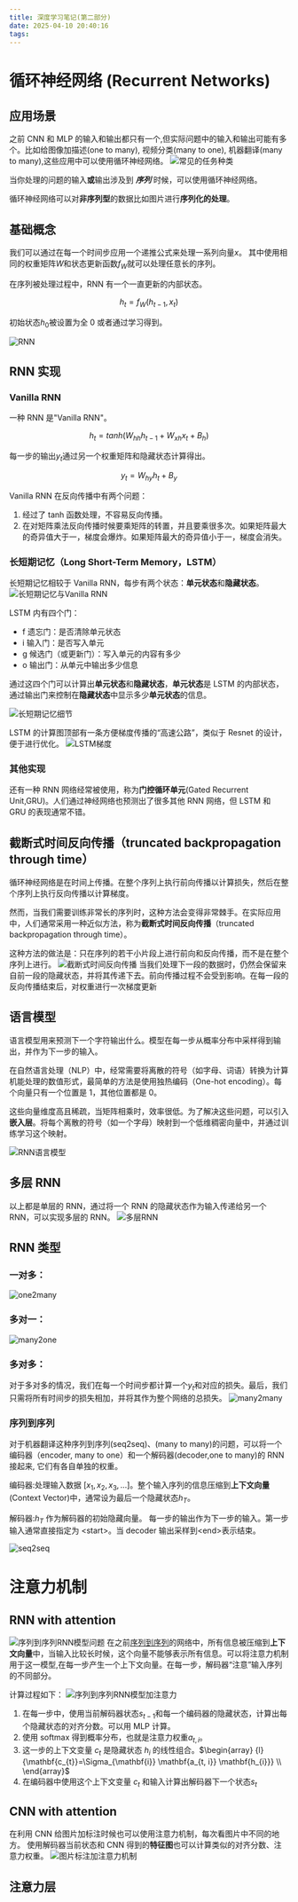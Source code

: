 ```yaml
---
title: 深度学习笔记(第二部分)
date: 2025-04-10 20:40:16
tags:
---
```


# 循环神经网络 (Recurrent Networks)

## 应用场景

之前 CNN 和 MLP 的输入和输出都只有一个,但实际问题中的输入和输出可能有多个。比如给图像加描述(one to many), 视频分类(many to one), 机器翻译(many to many),这些应用中可以使用循环神经网络。
![常见的任务种类](deeplearning-note-part2/tasktype.png)

当你处理的问题的输入**或**输出涉及到 _**序列**_ 时候，可以使用循环神经网络。

循环神经网络可以对**非序列型**的数据比如图片进行**序列化的处理**。

## 基础概念

我们可以通过在每一个时间步应用一个递推公式来处理一系列向量$x$。
其中使用相同的权重矩阵$W$和状态更新函数$f_W$就可以处理任意长的序列。

在序列被处理过程中，RNN 有一个一直更新的内部状态。

$$
h_{t}=f_{W} ( h_{t-1}, x_{t} )
$$

初始状态$h_0$被设置为全 0 或者通过学习得到。

![RNN](deeplearning-note-part2/RNN.png)

## RNN 实现

### Vanilla RNN

一种 RNN 是"Vanilla RNN"。

$$
h_{t}=t a n h ( W_{h h} h_{t-1}+W_{x h} x_{t}+B_{h} )
$$

每一步的输出$y_t$通过另一个权重矩阵和隐藏状态计算得出。

$$
y_{t}=W_{h y} h_{t}+B_{y}
$$

Vanilla RNN 在反向传播中有两个问题：

1. 经过了 tanh 函数处理，不容易反向传播。
2. 在对矩阵乘法反向传播时候要乘矩阵的转置，并且要乘很多次。如果矩阵最大的奇异值大于一，梯度会爆炸。如果矩阵最大的奇异值小于一，梯度会消失。

### 长短期记忆（Long Short-Term Memory，LSTM）

长短期记忆相较于 Vanilla RNN，每步有两个状态：**单元状态**和**隐藏状态**。
![长短期记忆与Vanilla RNN](deeplearning-note-part2/Vanillavslstm.png)

LSTM 内有四个门：

-   f 遗忘门：是否清除单元状态
-   i 输入门：是否写入单元
-   g 候选门（或更新门）：写入单元的内容有多少
-   o 输出门：从单元中输出多少信息

通过这四个门可以计算出**单元状态**和**隐藏状态**，**单元状态**是 LSTM 的内部状态，通过输出门来控制在**隐藏状态**中显示多少**单元状态**的信息。

![长短期记忆细节](deeplearning-note-part2/lstmdetail.png)

LSTM 的计算图顶部有一条方便梯度传播的“高速公路”，类似于 Resnet 的设计，便于进行优化。
![LSTM梯度](deeplearning-note-part2/lstmgradient.png)

### 其他实现

还有一种 RNN 网络经常被使用，称为**门控循环单元**(Gated Recurrent Unit,GRU)。人们通过神经网络也预测出了很多其他 RNN 网络，但 LSTM 和 GRU 的表现通常不错。

## 截断式时间反向传播（truncated backpropagation through time）

循环神经网络是在时间上传播。在整个序列上执行前向传播以计算损失，然后在整个序列上执行反向传播以计算梯度。

然而，当我们需要训练非常长的序列时，这种方法会变得非常棘手。在实际应用中，人们通常采用一种近似方法，称为**截断式时间反向传播**（truncated backpropagation through time）。

这种方法的做法是：只在序列的若干小片段上进行前向和反向传播，而不是在整个序列上进行。
![截断式时间反向传播](deeplearning-note-part2/truncatedbackprop.png)
当我们处理下一段的数据时，仍然会保留来自前一段的隐藏状态，并将其传递下去。前向传播过程不会受到影响。在每一段的反向传播结束后，对权重进行一次梯度更新

## 语言模型

语言模型用来预测下一个字符输出什么。模型在每一步从概率分布中采样得到输出，并作为下一步的输入。

在自然语言处理（NLP）中，经常需要将离散的符号（如字母、词语）转换为计算机能处理的数值形式，最简单的方法是使用独热编码（One-hot encoding）。每个向量只有一个位置是 1，其他位置都是 0。

这些向量维度高且稀疏，当矩阵相乘时，效率很低。为了解决这些问题，可以引入**嵌入层**。将每个离散的符号（如一个字母）映射到一个低维稠密向量中，并通过训练学习这个映射。

![RNN语言模型](deeplearning-note-part2/rnnlm.png)

## 多层 RNN

以上都是单层的 RNN，通过将一个 RNN 的隐藏状态作为输入传递给另一个 RNN，可以实现多层的 RNN。
![多层RNN](deeplearning-note-part2/mutilayerRNN.png)

## RNN 类型

### 一对多：

![one2many](deeplearning-note-part2/one2many.png)

### 多对一：

![many2one](deeplearning-note-part2/many2one.png)

### 多对多：

对于多对多的情况，我们在每一个时间步都计算一个$y_t$和对应的损失。最后，我们只需将所有时间步的损失相加，并将其作为整个网络的总损失。
![many2many](deeplearning-note-part2/many2many.png)

### 序列到序列

对于机器翻译这种序列到序列(seq2seq)、(many to many)的问题，可以将一个编码器（encoder, many to one）和一个解码器(decoder,one to many)的 RNN 接起来, 它们有各自单独的权重。

编码器:处理输入数据 $[x_1, x_2, x_3, ...]$。整个输入序列的信息压缩到**上下文向量**(Context Vector)中，通常设为最后一个隐藏状态$h_T$。

解码器:$h_T$ 作为解码器的初始隐藏向量。 每一步的输出作为下一步的输入。第一步输入通常直接指定为 \<start\>。当 decoder 输出采样到\<end\>表示结束。

![seq2seq](deeplearning-note-part2/seq2seq.png)

# 注意力机制

## RNN with attention

![序列到序列RNN模型问题](deeplearning-note-part2/seq2seqprob.png)
在之前[序列到序列](#序列对序列)的网络中，所有信息被压缩到**上下文向量**中，当输入比较长时候，这个向量不能够表示所有信息。可以将注意力机制用于这一模型,在每一步产生一个上下文向量。在每一步，解码器“注意”输入序列的不同部分。

计算过程如下：
![序列到序列RNN模型加注意力](deeplearning-note-part2/RNNwithattention.png)

1. 在每一步中，使用当前解码器状态$s_{t-1}$和每一个编码器的隐藏状态，计算出每个隐藏状态的对齐分数。可以用 MLP 计算。
2. 使用 softmax 得到概率分布，也就是注意力权重$a_{t,i}$。
3. 这一步的上下文变量 $c_{t}$ 是隐藏状态 $h_i$ 的线性组合。$\begin{array} {l} {\mathbf{c_{t}}=\Sigma_{\mathbf{i}} \mathbf{a_{t, i}} \mathbf{h_{i}}} \\ \end{array}$
4. 在编码器中使用这个上下文变量 $c_{t}$ 和输入计算出解码器下一个状态$s_{t}$

## CNN with attention

在利用 CNN 给图片加标注时候也可以使用注意力机制，每次看图片中不同的地方。
使用解码器当前状态和 CNN 得到的**特征图**也可以计算类似的对齐分数、注意力权重。
![图片标注加注意力机制](deeplearning-note-part2/CNNwithattention.png)

## 注意力层

